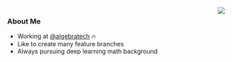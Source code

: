 <img align='right' src="https://github-readme-stats.vercel.app/api?username=xerdink&show_icons=true&theme=gruvbox&count_private=true">

### About Me

* Working at [@algebratech](https://github.com/algebratech) :fire:
* Like to create many feature branches
* Always pursuing deep learning math background
